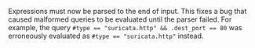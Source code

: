 Expressions must now be parsed to the end of input. This fixes a bug that caused
malformed queries to be evaluated until the parser failed. For example, the
query `#type == "suricata.http" && .dest_port == 80` was erroneously evaluated
as `#type == "suricata.http"` instead.
